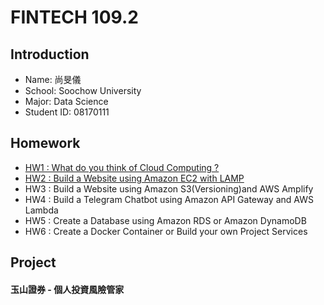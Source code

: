 # FINTECH 109.2

## Introduction
 * Name: 尚旻儀<br>
 * School: Soochow University<br>
 * Major: Data Science<br>
 * Student ID: 08170111

## Homework
 * [HW1 : What do you think of Cloud Computing ?](https://github.com/Mindy-0509/FinTech/blob/main/Homework/hw1.md)
 * [HW2 : Build a Website using Amazon EC2 with LAMP](https://youtu.be/bIza-zaoWOw)
 * HW3 : Build a Website using Amazon S3(Versioning)and AWS Amplify
 * HW4 : Build a Telegram Chatbot using Amazon API Gateway and AWS Lambda
 * HW5 : Create a Database using Amazon RDS or Amazon DynamoDB
 * HW6 : Create a Docker Container or Build your own Project Services

## Project
  #### 玉山證券 - 個人投資風險管家
 

